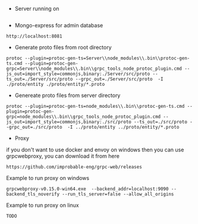 

* Server running on 
```

```


* Mongo-express for admin database

```
http://localhost:8081
```

* Generate proto files from root directory
```
protoc --plugin=protoc-gen-ts=Server\\node_modules\\.bin\\protoc-gen-ts.cmd --plugin=protoc-gen-grpc=Server\\node_modules\\.bin\\grpc_tools_node_protoc_plugin.cmd --js_out=import_style=commonjs,binary:./Server/src/proto --ts_out=./Server/src/proto --grpc_out=./Server/src/proto  -I ./proto/entity ./proto/entity/*.proto
```
* Genereate proto files from server directory
```
protoc --plugin=protoc-gen-ts=node_modules\\.bin\\protoc-gen-ts.cmd --plugin=protoc-gen-grpc=node_modules\\.bin\\grpc_tools_node_protoc_plugin.cmd --js_out=import_style=commonjs,binary:./src/proto --ts_out=./src/proto --grpc_out=./src/proto  -I ../proto/entity ../proto/entity/*.proto
```

* Proxy 

if you don't want to use docker and envoy on windows then you can use grpcwebproxy, you can download it from here
```
https://github.com/improbable-eng/grpc-web/releases
```

Example to run proxy on windows
```
grpcwebproxy-v0.15.0-win64.exe  --backend_addr=localhost:9090 --backend_tls_noverify --run_tls_server=false --allow_all_origins
```

Example to run proxy on linux
```
TODO
```